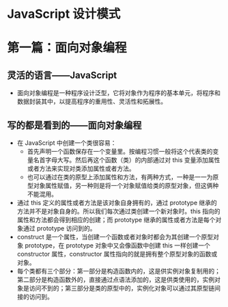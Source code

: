 # JavaScript 设计模式

# 第一篇：面向对象编程

## 灵活的语言——JavaScript

*  面向对象编程是一种程序设计泛型，它将对象作为程序的基本单元，将程序和数据封装其中，以提高程序的重用性、灵活性和拓展性。

## 写的都是看到的——面向对象编程

* 在 JavaScript 中创建一个类很容易：
  * 首先声明一个函数保存在一个变量里。按编程习惯一般将这个代表类的变量名首字母大写。然后再这个函数（类）的内部通过对 this 变量添加属性或者方法来实现对类添加属性或者方法。
  * 也可以通过在类的原型上添加属性和方法，有两种方式，一种是一一为原型对象属性赋值，另一种则是将一个对象赋值给类的原型对象，但这俩种不能混用。
* 通过 this 定义的属性或者方法是该对象自身拥有的，通过 prototype 继承的方法并不是对象自身的。所以我们每次通过类创建一个新对象时。this 指向的属性和方法都会得到相应的创建；而 prototype 继承的属性或者方法是每个对象通过 prototype 访问到的。
* construct 是一个属性，当创建一个函数或者对象时都会为其创建一个原型对象 prototype，在 prototype 对象中又会像函数中创建 this 一样创建一个 constructor 属性，constructor 属性指向的就是拥有整个原型对象的函数或对象。
* 每个类都有三个部分：第一部分是构造函数内的，这是供实例对象复制用的；第二部分是构造函数外的，直接通过点语法添加的，这是供类使用的，实例对象是访问不到的；第三部分是类的原型中的，实例化对象可以通过其原型链间接的访问到。